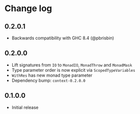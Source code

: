 # Change log

## 0.2.0.1

* Backwards compatibility with GHC 8.4 (@pbrisbin)

## 0.2.0.0

* Lift signatures from `IO` to `MonadIO`, `MonadThrow` and `MonadMask`
* Type parameter order is now explicit via `ScopedTypeVariables`
* `WithRes` has new monad type parameter
* Dependency bump: `context-0.2.0.0`

## 0.1.0.0

* Initial release
